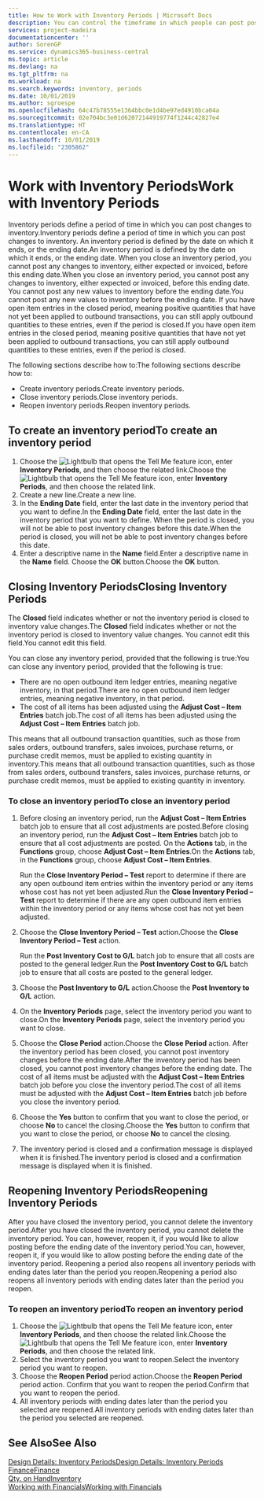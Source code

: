 ```yaml
---
title: How to Work with Inventory Periods | Microsoft Docs
description: You can control the timeframe in which people can post post changes to inventory by defining inventory periods.
services: project-madeira
documentationcenter: ''
author: SorenGP
ms.service: dynamics365-business-central
ms.topic: article
ms.devlang: na
ms.tgt_pltfrm: na
ms.workload: na
ms.search.keywords: inventory, periods
ms.date: 10/01/2019
ms.author: sgroespe
ms.openlocfilehash: 64c47b78555e1364bbc0e1d4be97ed4910bca04a
ms.sourcegitcommit: 02e704bc3e01d62072144919774f1244c42827e4
ms.translationtype: HT
ms.contentlocale: en-CA
ms.lasthandoff: 10/01/2019
ms.locfileid: "2305862"
---
```

# <a name="work-with-inventory-periods"></a><span data-ttu-id="3ed6b-103">Work with Inventory Periods</span><span class="sxs-lookup"><span data-stu-id="3ed6b-103">Work with Inventory Periods</span></span>
<span data-ttu-id="3ed6b-104">Inventory periods define a period of time in which you can post changes to inventory.</span><span class="sxs-lookup"><span data-stu-id="3ed6b-104">Inventory periods define a period of time in which you can post changes to inventory.</span></span> <span data-ttu-id="3ed6b-105">An inventory period is defined by the date on which it ends, or the ending date.</span><span class="sxs-lookup"><span data-stu-id="3ed6b-105">An inventory period is defined by the date on which it ends, or the ending date.</span></span> <span data-ttu-id="3ed6b-106">When you close an inventory period, you cannot post any changes to inventory, either expected or invoiced, before this ending date.</span><span class="sxs-lookup"><span data-stu-id="3ed6b-106">When you close an inventory period, you cannot post any changes to inventory, either expected or invoiced, before this ending date.</span></span> <span data-ttu-id="3ed6b-107">You cannot post any new values to inventory before the ending date.</span><span class="sxs-lookup"><span data-stu-id="3ed6b-107">You cannot post any new values to inventory before the ending date.</span></span> <span data-ttu-id="3ed6b-108">If you have open item entries in the closed period, meaning positive quantities that have not yet been applied to outbound transactions, you can still apply outbound quantities to these entries, even if the period is closed.</span><span class="sxs-lookup"><span data-stu-id="3ed6b-108">If you have open item entries in the closed period, meaning positive quantities that have not yet been applied to outbound transactions, you can still apply outbound quantities to these entries, even if the period is closed.</span></span>  

<span data-ttu-id="3ed6b-109">The following sections describe how to:</span><span class="sxs-lookup"><span data-stu-id="3ed6b-109">The following sections describe how to:</span></span>  

* <span data-ttu-id="3ed6b-110">Create inventory periods.</span><span class="sxs-lookup"><span data-stu-id="3ed6b-110">Create inventory periods.</span></span>  
* <span data-ttu-id="3ed6b-111">Close inventory periods.</span><span class="sxs-lookup"><span data-stu-id="3ed6b-111">Close inventory periods.</span></span>  
* <span data-ttu-id="3ed6b-112">Reopen inventory periods.</span><span class="sxs-lookup"><span data-stu-id="3ed6b-112">Reopen inventory periods.</span></span>  

## <a name="to-create-an-inventory-period"></a><span data-ttu-id="3ed6b-113">To create an inventory period</span><span class="sxs-lookup"><span data-stu-id="3ed6b-113">To create an inventory period</span></span>  
1. <span data-ttu-id="3ed6b-114">Choose the ![Lightbulb that opens the Tell Me feature](media/ui-search/search_small.png "Tell me what you want to do") icon, enter **Inventory Periods**, and then choose the related link.</span><span class="sxs-lookup"><span data-stu-id="3ed6b-114">Choose the ![Lightbulb that opens the Tell Me feature](media/ui-search/search_small.png "Tell me what you want to do") icon, enter **Inventory Periods**, and then choose the related link.</span></span>  
2. <span data-ttu-id="3ed6b-115">Create a new line.</span><span class="sxs-lookup"><span data-stu-id="3ed6b-115">Create a new line.</span></span>  
3. <span data-ttu-id="3ed6b-116">In the **Ending Date** field, enter the last date in the inventory period that you want to define.</span><span class="sxs-lookup"><span data-stu-id="3ed6b-116">In the **Ending Date** field, enter the last date in the inventory period that you want to define.</span></span> <span data-ttu-id="3ed6b-117">When the period is closed, you will not be able to post inventory changes before this date.</span><span class="sxs-lookup"><span data-stu-id="3ed6b-117">When the period is closed, you will not be able to post inventory changes before this date.</span></span>  
4. <span data-ttu-id="3ed6b-118">Enter a descriptive name in the **Name** field.</span><span class="sxs-lookup"><span data-stu-id="3ed6b-118">Enter a descriptive name in the **Name** field.</span></span> <span data-ttu-id="3ed6b-119">Choose the **OK** button.</span><span class="sxs-lookup"><span data-stu-id="3ed6b-119">Choose the **OK** button.</span></span>  

## <a name="closing-inventory-periods"></a><span data-ttu-id="3ed6b-120">Closing Inventory Periods</span><span class="sxs-lookup"><span data-stu-id="3ed6b-120">Closing Inventory Periods</span></span>  
<span data-ttu-id="3ed6b-121">The **Closed** field indicates whether or not the inventory period is closed to inventory value changes.</span><span class="sxs-lookup"><span data-stu-id="3ed6b-121">The **Closed** field indicates whether or not the inventory period is closed to inventory value changes.</span></span> <span data-ttu-id="3ed6b-122">You cannot edit this field.</span><span class="sxs-lookup"><span data-stu-id="3ed6b-122">You cannot edit this field.</span></span>  

<span data-ttu-id="3ed6b-123">You can close any inventory period, provided that the following is true:</span><span class="sxs-lookup"><span data-stu-id="3ed6b-123">You can close any inventory period, provided that the following is true:</span></span>  

* <span data-ttu-id="3ed6b-124">There are no open outbound item ledger entries, meaning negative inventory, in that period.</span><span class="sxs-lookup"><span data-stu-id="3ed6b-124">There are no open outbound item ledger entries, meaning negative inventory, in that period.</span></span>  
* <span data-ttu-id="3ed6b-125">The cost of all items has been adjusted using the **Adjust Cost – Item Entries** batch job.</span><span class="sxs-lookup"><span data-stu-id="3ed6b-125">The cost of all items has been adjusted using the **Adjust Cost – Item Entries** batch job.</span></span>  

<span data-ttu-id="3ed6b-126">This means that all outbound transaction quantities, such as those from sales orders, outbound transfers, sales invoices, purchase returns, or purchase credit memos, must be applied to existing quantity in inventory.</span><span class="sxs-lookup"><span data-stu-id="3ed6b-126">This means that all outbound transaction quantities, such as those from sales orders, outbound transfers, sales invoices, purchase returns, or purchase credit memos, must be applied to existing quantity in inventory.</span></span>  

### <a name="to-close-an-inventory-period"></a><span data-ttu-id="3ed6b-127">To close an inventory period</span><span class="sxs-lookup"><span data-stu-id="3ed6b-127">To close an inventory period</span></span>  
1. <span data-ttu-id="3ed6b-128">Before closing an inventory period, run the **Adjust Cost – Item Entries** batch job to ensure that all cost adjustments are posted.</span><span class="sxs-lookup"><span data-stu-id="3ed6b-128">Before closing an inventory period, run the **Adjust Cost – Item Entries** batch job to ensure that all cost adjustments are posted.</span></span> <span data-ttu-id="3ed6b-129">On the **Actions** tab, in the **Functions** group, choose **Adjust Cost – Item Entries**.</span><span class="sxs-lookup"><span data-stu-id="3ed6b-129">On the **Actions** tab, in the **Functions** group, choose **Adjust Cost – Item Entries**.</span></span>  

     <span data-ttu-id="3ed6b-130">Run the **Close Inventory Period – Test** report to determine if there are any open outbound item entries within the inventory period or any items whose cost has not yet been adjusted.</span><span class="sxs-lookup"><span data-stu-id="3ed6b-130">Run the **Close Inventory Period – Test** report to determine if there are any open outbound item entries within the inventory period or any items whose cost has not yet been adjusted.</span></span>  
2. <span data-ttu-id="3ed6b-131">Choose the **Close Inventory Period – Test** action.</span><span class="sxs-lookup"><span data-stu-id="3ed6b-131">Choose the **Close Inventory Period – Test** action.</span></span>  

     <span data-ttu-id="3ed6b-132">Run the **Post Inventory Cost to G/L** batch job to ensure that all costs are posted to the general ledger.</span><span class="sxs-lookup"><span data-stu-id="3ed6b-132">Run the **Post Inventory Cost to G/L** batch job to ensure that all costs are posted to the general ledger.</span></span>  
3. <span data-ttu-id="3ed6b-133">Choose the **Post Inventory to G/L** action.</span><span class="sxs-lookup"><span data-stu-id="3ed6b-133">Choose the **Post Inventory to G/L** action.</span></span>  
4. <span data-ttu-id="3ed6b-134">On the **Inventory Periods** page, select the inventory period you want to close.</span><span class="sxs-lookup"><span data-stu-id="3ed6b-134">On the **Inventory Periods** page, select the inventory period you want to close.</span></span>  
5. <span data-ttu-id="3ed6b-135">Choose the **Close Period** action.</span><span class="sxs-lookup"><span data-stu-id="3ed6b-135">Choose the **Close Period** action.</span></span> <span data-ttu-id="3ed6b-136">After the inventory period has been closed, you cannot post inventory changes before the ending date.</span><span class="sxs-lookup"><span data-stu-id="3ed6b-136">After the inventory period has been closed, you cannot post inventory changes before the ending date.</span></span> <span data-ttu-id="3ed6b-137">The cost of all items must be adjusted with the **Adjust Cost – Item Entries** batch job before you close the inventory period.</span><span class="sxs-lookup"><span data-stu-id="3ed6b-137">The cost of all items must be adjusted with the **Adjust Cost – Item Entries** batch job before you close the inventory period.</span></span>  
6. <span data-ttu-id="3ed6b-138">Choose the **Yes** button to confirm that you want to close the period, or choose **No** to cancel the closing.</span><span class="sxs-lookup"><span data-stu-id="3ed6b-138">Choose the **Yes** button to confirm that you want to close the period, or choose **No** to cancel the closing.</span></span>  
7. <span data-ttu-id="3ed6b-139">The inventory period is closed and a confirmation message is displayed when it is finished.</span><span class="sxs-lookup"><span data-stu-id="3ed6b-139">The inventory period is closed and a confirmation message is displayed when it is finished.</span></span>  

## <a name="reopening-inventory-periods"></a><span data-ttu-id="3ed6b-140">Reopening Inventory Periods</span><span class="sxs-lookup"><span data-stu-id="3ed6b-140">Reopening Inventory Periods</span></span>  
<span data-ttu-id="3ed6b-141">After you have closed the inventory period, you cannot delete the inventory period.</span><span class="sxs-lookup"><span data-stu-id="3ed6b-141">After you have closed the inventory period, you cannot delete the inventory period.</span></span> <span data-ttu-id="3ed6b-142">You can, however, reopen it, if you would like to allow posting before the ending date of the inventory period.</span><span class="sxs-lookup"><span data-stu-id="3ed6b-142">You can, however, reopen it, if you would like to allow posting before the ending date of the inventory period.</span></span> <span data-ttu-id="3ed6b-143">Reopening a period also reopens all inventory periods with ending dates later than the period you reopen.</span><span class="sxs-lookup"><span data-stu-id="3ed6b-143">Reopening a period also reopens all inventory periods with ending dates later than the period you reopen.</span></span>  

### <a name="to-reopen-an-inventory-period"></a><span data-ttu-id="3ed6b-144">To reopen an inventory period</span><span class="sxs-lookup"><span data-stu-id="3ed6b-144">To reopen an inventory period</span></span>  
1. <span data-ttu-id="3ed6b-145">Choose the ![Lightbulb that opens the Tell Me feature](media/ui-search/search_small.png "Tell me what you want to do") icon, enter **Inventory Periods**, and then choose the related link.</span><span class="sxs-lookup"><span data-stu-id="3ed6b-145">Choose the ![Lightbulb that opens the Tell Me feature](media/ui-search/search_small.png "Tell me what you want to do") icon, enter **Inventory Periods**, and then choose the related link.</span></span>  
2. <span data-ttu-id="3ed6b-146">Select the inventory period you want to reopen.</span><span class="sxs-lookup"><span data-stu-id="3ed6b-146">Select the inventory period you want to reopen.</span></span>  
3. <span data-ttu-id="3ed6b-147">Choose the **Reopen Period** period action.</span><span class="sxs-lookup"><span data-stu-id="3ed6b-147">Choose the **Reopen Period** period action.</span></span> <span data-ttu-id="3ed6b-148">Confirm that you want to reopen the period.</span><span class="sxs-lookup"><span data-stu-id="3ed6b-148">Confirm that you want to reopen the period.</span></span>  
4. <span data-ttu-id="3ed6b-149">All inventory periods with ending dates later than the period you selected are reopened.</span><span class="sxs-lookup"><span data-stu-id="3ed6b-149">All inventory periods with ending dates later than the period you selected are reopened.</span></span>  

## <a name="see-also"></a><span data-ttu-id="3ed6b-150">See Also</span><span class="sxs-lookup"><span data-stu-id="3ed6b-150">See Also</span></span>  
[<span data-ttu-id="3ed6b-151">Design Details: Inventory Periods</span><span class="sxs-lookup"><span data-stu-id="3ed6b-151">Design Details: Inventory Periods</span></span>](design-details-inventory-periods.md)  
[<span data-ttu-id="3ed6b-152">Finance</span><span class="sxs-lookup"><span data-stu-id="3ed6b-152">Finance</span></span>](finance.md)  
[<span data-ttu-id="3ed6b-153">Qty. on Hand</span><span class="sxs-lookup"><span data-stu-id="3ed6b-153">Inventory</span></span>](inventory-manage-inventory.md)  
[<span data-ttu-id="3ed6b-154">Working with Financials</span><span class="sxs-lookup"><span data-stu-id="3ed6b-154">Working with Financials</span></span>](ui-work-product.md)
